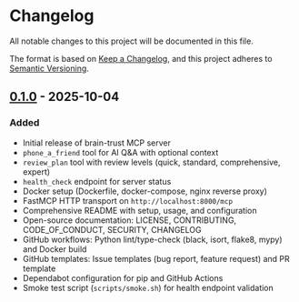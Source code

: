 # Changelog

All notable changes to this project will be documented in this file.

The format is based on [Keep a Changelog](https://keepachangelog.com/en/1.0.0/),
and this project adheres to [Semantic Versioning](https://semver.org/spec/v2.0.0.html).

## [0.1.0] - 2025-10-04

### Added

- Initial release of brain-trust MCP server
- `phone_a_friend` tool for AI Q&A with optional context
- `review_plan` tool with review levels (quick, standard, comprehensive, expert)
- `health_check` endpoint for server status
- Docker setup (Dockerfile, docker-compose, nginx reverse proxy)
- FastMCP HTTP transport on `http://localhost:8000/mcp`
- Comprehensive README with setup, usage, and configuration
- Open-source documentation: LICENSE, CONTRIBUTING, CODE_OF_CONDUCT, SECURITY, CHANGELOG
- GitHub workflows: Python lint/type-check (black, isort, flake8, mypy) and Docker build
- GitHub templates: Issue templates (bug report, feature request) and PR template
- Dependabot configuration for pip and GitHub Actions
- Smoke test script (`scripts/smoke.sh`) for health endpoint validation

[0.1.0]: https://github.com/bernierllc/brain-trust-mcp/releases/tag/v0.1.0
